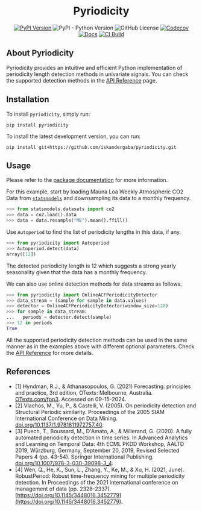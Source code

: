 <div align="center">
<h1>Pyriodicity</h1>

[![PyPI Version](https://img.shields.io/pypi/v/pyriodicity.svg?label=PyPI)](https://pypi.org/project/pyriodicity/)
![PyPI - Python Version](https://img.shields.io/pypi/pyversions/pyriodicity?label=Python)
![GitHub License](https://img.shields.io/github/license/iskandergaba/pyriodicity?label=License)
[![Codecov](https://codecov.io/gh/iskandergaba/pyriodicity/graph/badge.svg?token=D5F3PKSOEK)](https://codecov.io/gh/iskandergaba/pyriodicity)
[![Docs](https://readthedocs.org/projects/pyriodicity/badge/?version=latest)](https://pyriodicity.readthedocs.io/en/latest)
[![CI Build](https://github.com/iskandergaba/pyriodicity/actions/workflows/ci.yml/badge.svg)](https://github.com/iskandergaba/pyriodicity/actions/workflows/ci.yml)
</div>

## About Pyriodicity
Pyriodicity provides an intuitive and efficient Python implementation of periodicity length detection methods in univariate signals. You can check the supported detection methods in the [API Reference](https://pyriodicity.readthedocs.io/en/stable/api.html) page.

## Installation
To install ``pyriodicity``, simply run:
```shell
pip install pyriodicity
```

To install the latest development version, you can run:
```shell
pip install git+https://github.com/iskandergaba/pyriodicity.git
```

## Usage
Please refer to the [package documentation](https://pyriodicity.readthedocs.io) for more information.

For this example, start by loading Mauna Loa Weekly Atmospheric CO2 Data from [`statsmodels`](https://www.statsmodels.org) and downsampling its data to a monthly frequency.
```python
>>> from statsmodels.datasets import co2
>>> data = co2.load().data
>>> data = data.resample("ME").mean().ffill()
```

Use `Autoperiod` to find the list of periodicity lengths in this data, if any.
```python
>>> from pyriodicity import Autoperiod
>>> Autoperiod.detect(data)
array([12])
```

The detected periodicity length is 12 which suggests a strong yearly seasonality given that the data has a monthly frequency.

We can also use online detection methods for data streams as follows.
```python
>>> from pyriodicity import OnlineACFPeriodicityDetector
>>> data_stream = (sample for sample in data.values)
>>> detector = OnlineACFPeriodicityDetector(window_size=128)
>>> for sample in data_stream:
...   periods = detector.detect(sample)
>>> 12 in periods
True
```

All the supported periodicity detection methods can be used in the same manner as in the examples above with different optional parameters. Check the [API Reference](https://pyriodicity.readthedocs.io/en/stable/api.html) for more details.

## References
- [1] Hyndman, R.J., & Athanasopoulos, G. (2021) Forecasting: principles and practice, 3rd edition, OTexts: Melbourne, Australia. [OTexts.com/fpp3](https://otexts.com/fpp3). Accessed on 09-15-2024.
- [2] Vlachos, M., Yu, P., & Castelli, V. (2005). On periodicity detection and Structural Periodic similarity. Proceedings of the 2005 SIAM International Conference on Data Mining. [doi.org/10.1137/1.9781611972757.40](https://doi.org/10.1137/1.9781611972757.40).
- [3] Puech, T., Boussard, M., D'Amato, A., & Millerand, G. (2020). A fully automated periodicity detection in time series. In Advanced Analytics and Learning on Temporal Data: 4th ECML PKDD Workshop, AALTD 2019, Würzburg, Germany, September 20, 2019, Revised Selected Papers 4 (pp. 43-54). Springer International Publishing. [doi.org/10.1007/978-3-030-39098-3_4](https://doi.org/10.1007/978-3-030-39098-3_4).
- [4] Wen, Q., He, K., Sun, L., Zhang, Y., Ke, M., & Xu, H. (2021, June). RobustPeriod: Robust time-frequency mining for multiple periodicity detection. In Proceedings of the 2021 international conference on management of data (pp. 2328-2337). [https://doi.org/10.1145/3448016.3452779](https://doi.org/10.1145/3448016.3452779).
